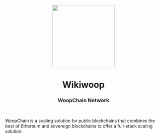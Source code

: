 <p align="center">
<img align="center" src="https://user-images.githubusercontent.com/86341392/205042173-8c89225c-97fb-4395-a37f-0c86edb892a4.png" width="200">
</p>

<div align="Center">
<h1>Wikiwoop</h1>
<h3>WoopChain Network </h3>
</div>

<br>

<p align="center">
    
</p>

WoopChain is a scaling solution for public blockchains that combines the best of Ethereum and sovereign blockchains 
to offer a full-stack scaling solution.
